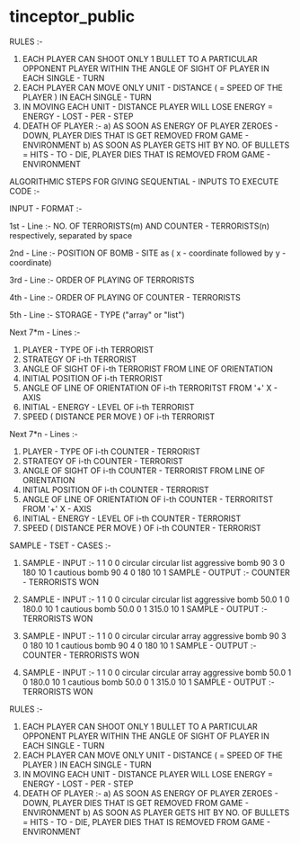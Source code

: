# tinceptor_public
RULES :-

1) EACH PLAYER CAN SHOOT ONLY 1 BULLET TO A PARTICULAR OPPONENT PLAYER WITHIN THE ANGLE OF SIGHT OF PLAYER IN EACH SINGLE - TURN
2) EACH PLAYER CAN MOVE ONLY UNIT - DISTANCE ( = SPEED OF THE PLAYER ) IN EACH SINGLE - TURN
3) IN MOVING EACH UNIT - DISTANCE PLAYER WILL LOSE ENERGY = ENERGY - LOST - PER - STEP
4) DEATH OF PLAYER :-
    a) AS SOON AS ENERGY OF PLAYER ZEROES - DOWN, PLAYER DIES THAT IS GET REMOVED FROM GAME - ENVIRONMENT
    b) AS SOON AS PLAYER GETS HIT BY NO. OF BULLETS = HITS - TO - DIE, PLAYER DIES THAT IS REMOVED FROM GAME - ENVIRONMENT

ALGORITHMIC STEPS FOR GIVING SEQUENTIAL - INPUTS TO EXECUTE CODE :-

INPUT - FORMAT :-

1st - Line :- 
NO. OF TERRORISTS(m) AND COUNTER - TERRORISTS(n) respectively, separated by space 

2nd - Line :-
POSITION OF BOMB - SITE as ( x - coordinate followed by y - coordinate)

3rd - Line :-
ORDER OF PLAYING OF TERRORISTS

4th - Line :-
ORDER OF PLAYING OF COUNTER - TERRORISTS

5th - Line :-
STORAGE - TYPE ("array" or "list")

Next 7*m - Lines :-

1) PLAYER - TYPE OF i-th TERRORIST
2) STRATEGY OF i-th TERRORIST
3) ANGLE OF SIGHT OF i-th TERRORIST FROM LINE OF ORIENTATION
4) INITIAL POSITION OF i-th TERRORIST
5) ANGLE OF LINE OF ORIENTATION OF i-th TERRORITST FROM '+' X - AXIS
6) INITIAL - ENERGY - LEVEL OF i-th TERRORIST
7) SPEED ( DISTANCE PER MOVE ) OF i-th TERRORIST 

Next 7*n - Lines :-

1) PLAYER - TYPE OF i-th COUNTER - TERRORIST
2) STRATEGY OF i-th COUNTER - TERRORIST
3) ANGLE OF SIGHT OF i-th COUNTER - TERRORIST FROM LINE OF ORIENTATION
4) INITIAL POSITION OF i-th COUNTER - TERRORIST
5) ANGLE OF LINE OF ORIENTATION OF i-th COUNTER - TERRORITST FROM '+' X - AXIS
6) INITIAL - ENERGY - LEVEL OF i-th COUNTER - TERRORIST
7) SPEED ( DISTANCE PER MOVE ) OF i-th COUNTER - TERRORIST

SAMPLE - TSET - CASES :-

1) SAMPLE - INPUT :-
1 1
0 0
circular
circular
list
aggressive
bomb
90
3 0
180
10
1
cautious
bomb
90
4 0
180
10
1
SAMPLE - OUTPUT :-
COUNTER - TERRORISTS WON

2) SAMPLE - INPUT :-
1 1
0 0 
circular
circular
list
aggressive 
bomb 
50.0
1 0 
180.0 
10 
1 
cautious 
bomb 
50.0
0 1
315.0 
10 
1
SAMPLE - OUTPUT :-
TERRORISTS WON

3) SAMPLE - INPUT :-
1 1
0 0
circular
circular
array
aggressive
bomb
90
3 0
180
10
1
cautious
bomb
90
4 0
180
10
1
SAMPLE - OUTPUT :-
COUNTER - TERRORISTS WON

4) SAMPLE - INPUT :-
1 1
0 0 
circular
circular
array
aggressive 
bomb 
50.0
1 0 
180.0 
10 
1 
cautious 
bomb 
50.0
0 1
315.0 
10 
1
SAMPLE - OUTPUT :-
TERRORISTS WON

RULES :-

1) EACH PLAYER CAN SHOOT ONLY 1 BULLET TO A PARTICULAR OPPONENT PLAYER WITHIN THE ANGLE OF SIGHT OF PLAYER IN EACH SINGLE - TURN
2) EACH PLAYER CAN MOVE ONLY UNIT - DISTANCE ( = SPEED OF THE PLAYER ) IN EACH SINGLE - TURN
3) IN MOVING EACH UNIT - DISTANCE PLAYER WILL LOSE ENERGY = ENERGY - LOST - PER - STEP
4) DEATH OF PLAYER :-
    a) AS SOON AS ENERGY OF PLAYER ZEROES - DOWN, PLAYER DIES THAT IS GET REMOVED FROM GAME - ENVIRONMENT
    b) AS SOON AS PLAYER GETS HIT BY NO. OF BULLETS = HITS - TO - DIE, PLAYER DIES THAT IS REMOVED FROM GAME - ENVIRONMENT  
